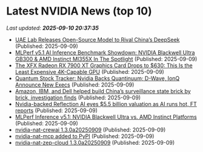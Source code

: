 # Latest NVIDIA News (top 10)
_Last updated: **2025-09-10 20:37:35**_

- [UAE Lab Releases Open-Source Model to Rival China’s DeepSeek](https://gizmodo.com/uae-lab-releases-open-source-model-to-rival-chinas-deepseek-2000656197) (Published: 2025-09-09)
- [MLPerf v5.1 AI Inference Benchmark Showdown: NVIDIA Blackwell Ultra GB300 & AMD Instinct MI355X In The Spotlight](https://wccftech.com/mlperf-v5-1-ai-inference-benchmark-showdown-nvidia-blackwell-ultra-gb300-amd-instinct-mi355x/) (Published: 2025-09-09)
- [The XFX Radeon RX 7900 XT Graphics Card Drops to $630: This Is the Least Expensive 4K-Capable GPU](https://www.ign.com/articles/xfx-radeon-rx-7900-xt-graphics-card-deal-best-4k-gpu-under-650) (Published: 2025-09-09)
- [Quantum Stock Tracker: Nvidia Backs Quantinuum; D-Wave, IonQ Announce New Execs](https://biztoc.com/x/a9c244aaf2a86eae) (Published: 2025-09-09)
- [Amazon, IBM, and Dell helped build China’s surveillance state brick by brick, investigation finds](https://fortune.com/2025/09/09/amazon-ibm-dell-aws-china-surveillance-state-predictive-policing/) (Published: 2025-09-09)
- [Nvidia-backed Reflection AI eyes $5.5 billion valuation as AI runs hot, FT reports](https://www.channelnewsasia.com/business/nvidia-backed-reflection-ai-eyes-55-billion-valuation-ai-runs-hot-ft-reports-5340786) (Published: 2025-09-09)
- [MLPerf Inference v5.1: NVIDIA Blackwell Ultra vs. AMD Instinct Platforms](https://www.storagereview.com/news/mlperf-inference-v5-1-nvidia-blackwell-ultra-vs-amd-instinct-platforms) (Published: 2025-09-09)
- [nvidia-nat-crewai 1.3.0a20250909](https://pypi.org/project/nvidia-nat-crewai/1.3.0a20250909/) (Published: 2025-09-09)
- [nvidia-nat-mcp added to PyPI](https://pypi.org/project/nvidia-nat-mcp/) (Published: 2025-09-09)
- [nvidia-nat-zep-cloud 1.3.0a20250909](https://pypi.org/project/nvidia-nat-zep-cloud/1.3.0a20250909/) (Published: 2025-09-09)
